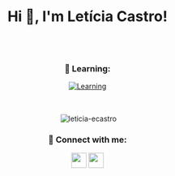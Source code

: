 
<h1 align="center">Hi 🖖, I'm Letícia Castro!</h1>

<br/>

<div align="center">
  
  <br/>
  
  #### <h3>🧠 Learning:</h3>
  [![Learning](https://skillicons.dev/icons?i=java,mysql,git,js,html,css&theme=light)](https://skillicons.dev)
  
  <br/>
  
  <div>
      <p>&nbsp;<img align="center" src="https://github-readme-stats.vercel.app/api/top-langs?username=leticia-ecastro&show_icons=true&title_color=00fcfc&text_color=f8f6f6&bg_color=0d1116&hide_border=true&locale=en&layout=compact" alt="leticia-ecastro"/></p>
  </div>
  
  <h3>💬 Connect with me:</h3>
  <p>
    <a href="https://linkedin.com/in/leticia-ecastro" alt="Linkedin"> <img src="https://img.shields.io/badge/-Linkedin-0e76a8?style=flat-square&logo=Linkedin&logoColor=white&link=https://www.linkedin.com/in/leticia-ecastro" height="30"/></a>
    <a href="https://instagram.com/leticia_ecastro" alt="Instagram"> <img src="https://img.shields.io/badge/-Instagram-DF0174?style=flat-square&labelColor=DF0174&logo=instagram&logoColor=white&link=https://instagram.com/leticia_ecastro" height="30"/></a>
  </p>
  
</div>
